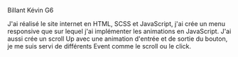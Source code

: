 Billant Kévin G6

J'ai réalisé le site internet en HTML, SCSS et JavaScript, j'ai crée un menu responsive que sur lequel j'ai implémenter les animations en JavaScript. 
J'ai aussi crée un scroll Up avec une animation d'entrée et de sortie du bouton, je me suis servi de différents Event comme le scroll ou le click.

